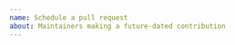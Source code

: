 ```yaml
---
name: Schedule a pull request
about: Maintainers making a future-dated contribution
---
```


<!--

Contributing guidelines: https://dvc.org/doc/user-guide/contributing/docs

Remember to write:

- `Fix #issue` (if applicable) to auto-close linked issue(s)
- `/schedule 20YY-MM-DD` (see https://developer.mozilla.org/en-US/docs/Web/JavaScript/Reference/Global_Objects/Date/Date for acceptable datetime formats) to auto-merge

-->
